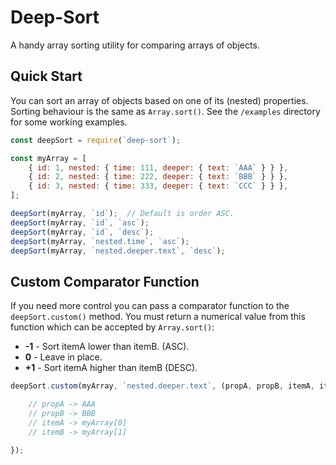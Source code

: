 # Deep-Sort
A handy array sorting utility for comparing arrays of objects.

## Quick Start
You can sort an array of objects based on one of its (nested) properties. Sorting behaviour is the same as `Array.sort()`. See the `/examples` directory for some working examples.

```javascript
const deepSort = require(`deep-sort`);

const myArray = [
	{ id: 1, nested: { time: 111, deeper: { text: `AAA` } } },
	{ id: 2, nested: { time: 222, deeper: { text: `BBB` } } },
	{ id: 3, nested: { time: 333, deeper: { text: `CCC` } } },
];

deepSort(myArray, `id`);  // Default is order ASC.
deepSort(myArray, `id`, `asc`);
deepSort(myArray, `id`, `desc`);
deepSort(myArray, `nested.time`, `asc`);
deepSort(myArray, `nested.deeper.text`, `desc`);
```

## Custom Comparator Function
If you need more control you can pass a comparator function to the `deepSort.custom()` method. You must return a numerical value from this function which can be accepted by `Array.sort()`:
* **-1** - Sort itemA lower than itemB. (ASC).
* **0** - Leave in place.
* **+1** - Sort itemA higher than itemB (DESC).

```javascript
deepSort.custom(myArray, `nested.deeper.text`, (propA, propB, itemA, itemB) => {

	// propA -> AAA
	// propB -> BBB
	// itemA -> myArray[0]
	// itemB -> myArray[1]

});
```
